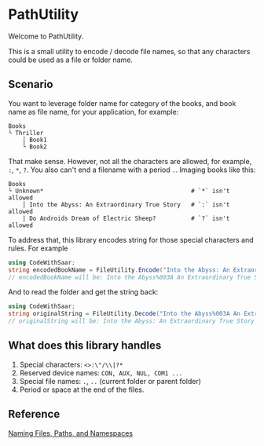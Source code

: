 # PathUtility

Welcome to PathUtility.

This is a small utility to encode / decode file names, so that any characters could be used as a file or folder name.

## Scenario

You want to leverage folder name for category of the books, and book name as file name, for your application, for example:

```shell
Books
└ Thriller
    │ Book1
    └ Book2
```

That make sense. However, not all the characters are allowed, for example, `:`, `*`, `?`. You also can't end a filename with a period `.`. Imaging books like this:

```shell
Books
└ Unknown*                                          # `*` isn't allowed
    │ Into the Abyss: An Extraordinary True Story   # `:` isn't allowed
    | Do Androids Dream of Electric Sheep?          # `?` isn't allowed
```

To address that, this library encodes string for those special characters and rules. For example

```csharp
using CodeWithSaar;
string encodedBookName = FileUtility.Encode("Into the Abyss: An Extraordinary True Story");
// encodedBookName will be: Into the Abyss%003A An Extraordinary True Story
```

And to read the folder and get the string back:

```csharp
using CodeWithSaar;
string originalString = FileUtility.Decode("Into the Abyss%003A An Extraordinary True Story");
// originalString will be: Into the Abyss: An Extraordinary True Story
```

## What does this library handles

1. Special characters: `<>:\"/\\|?*`
1. Reserved device names: `CON, AUX, NUL, COM1 ...`
1. Special file names: `.`, `..` (current folder or parent folder)
1. Period or space at the end of the files.

## Reference

[Naming Files, Paths, and Namespaces](https://docs.microsoft.com/en-us/windows/win32/fileio/naming-a-file)
